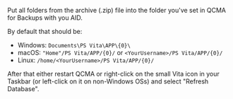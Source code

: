 ﻿Put all folders from the archive (.zip) file into the folder you've set in QCMA for Backups with you AID.

By default that should be:
- Windows: `Documents\PS Vita\APP\{0}\`
- macOS: `"Home"/PS Vita/APP/{0}/` or `<YourUsername>/PS Vita/APP/{0}/`
- Linux: `/home/<YourUsername>/PS Vita/APP/{0}/`

After that either restart QCMA or right-click on the small Vita icon in your Taskbar (or left-click on it on non-Windows OSs) and select "Refresh Database".